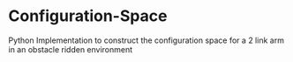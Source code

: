 # Configuration-Space
Python Implementation to construct the configuration space for a 2 link arm in an obstacle ridden environment
